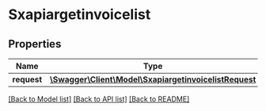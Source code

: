 # Sxapiargetinvoicelist

## Properties
Name | Type | Description | Notes
------------ | ------------- | ------------- | -------------
**request** | [**\Swagger\Client\Model\SxapiargetinvoicelistRequest**](SxapiargetinvoicelistRequest.md) |  | [optional] 

[[Back to Model list]](../README.md#documentation-for-models) [[Back to API list]](../README.md#documentation-for-api-endpoints) [[Back to README]](../README.md)


